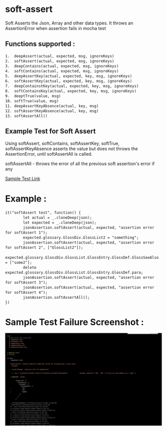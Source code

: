 # soft-assert
Soft Asserts the Json, Array and other data types. It throws an AssertionError when assertion fails in mocha test

## Functions supported : 

```
1.  deepAssert(actual, expected, msg, ignoreKeys)
2.  softAssert(actual, expected, msg, ignoreKeys)
3.  deepContains(actual, expected, msg, ignoreKeys)
4.  softContains(actual, expected, msg, ignoreKeys)
5.  deepAssertKey(actual, expected, key, msg, ignoreKeys)
6.  softAssertKey(actual, expected, key, msg, ignoreKeys)
7.  deepContainstKey(actual, expected, key, msg, ignoreKeys)
8.  softContainsKey(actual, expected, key, msg, ignoreKeys)
9.  deeptTrue(value, msg)
10. softTrue(value, msg)
11. deepAssertKeyAbsence(actual, key, msg)
12. softAssertKeyAbsence(actual, key, msg)
13. softAssertAll()
```

## Example Test for Soft Assert

Using softAssert, softContains, softAssertKey, softTrue, softAssertKeyAbsence asserts the value but does not throws the AssertionError, until softAssertAll is called.

softAssertAll - throws the error of all the previous soft assertion's error if any

[Sample Test Link](https://github.com/sarunya/soft-assert/blob/master/test/assert-json.js)

# Example : 

```
it("softAssert test", function() {
        let actual = _.cloneDeep(json);
        let expected = _.cloneDeep(json);
        jsonAssertion.softAssert(actual, expected, "assertion error for softAssert 1");
        expected.glossary.GlossDiv.GlossList2 = "something";
        jsonAssertion.softAssert(actual, expected, "assertion error for softAssert 2", ["GlossList2"]);
        expected.glossary.GlossDiv.GlossList.GlossEntry.GlossDef.GlossSeeAlso = ["some2"];
        delete expected.glossary.GlossDiv.GlossList.GlossEntry.GlossDef.para;
        jsonAssertion.softAssert(actual, expected, "assertion error for softAssert 3");
        jsonAssertion.softAssert(actual, expected, "assertion error for softAssert 4");
        jsonAssertion.softAssertAll();
})
```

# Sample Test Failure Screenshot :

![Alt text](/resource/image/testfailure_screenshot.png "Test Failure")
